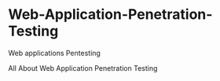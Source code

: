 # Web-Application-Penetration-Testing
Web applications Pentesting

All About Web Application Penetration Testing
